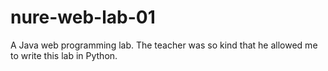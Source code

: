 # nure-web-lab-01
A Java web programming lab. The teacher was so kind that he allowed me to write this lab in Python.
